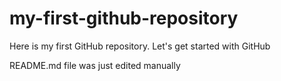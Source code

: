 # my-first-github-repository
 Here is my first GitHub repository. Let's get started with GitHub

README.md file was just edited manually
